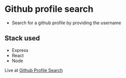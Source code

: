 # Github profile search 
- Search for a github profile by providing the username

## Stack used
- Express
- React
- Node

Live at [Github Profile Search]()